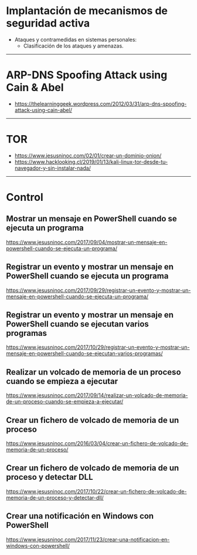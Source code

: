 # Implantación de mecanismos de seguridad activa
- Ataques y contramedidas en sistemas personales:
  - Clasificación de los ataques y amenazas.

----------------

# ARP-DNS Spoofing Attack using Cain & Abel
* https://thelearninggeek.wordpress.com/2012/03/31/arp-dns-spoofing-attack-using-cain-abel/

----------------

# TOR
* https://www.jesusninoc.com/02/01/crear-un-dominio-onion/
* https://www.hacklooking.cl/2019/01/13/kali-linux-tor-desde-tu-navegador-y-sin-instalar-nada/

----------------

# Control

## Mostrar un mensaje en PowerShell cuando se ejecuta un programa
https://www.jesusninoc.com/2017/09/04/mostrar-un-mensaje-en-powershell-cuando-se-ejecuta-un-programa/

## Registrar un evento y mostrar un mensaje en PowerShell cuando se ejecuta un programa
https://www.jesusninoc.com/2017/09/29/registrar-un-evento-y-mostrar-un-mensaje-en-powershell-cuando-se-ejecuta-un-programa/

## Registrar un evento y mostrar un mensaje en PowerShell cuando se ejecutan varios programas
https://www.jesusninoc.com/2017/10/29/registrar-un-evento-y-mostrar-un-mensaje-en-powershell-cuando-se-ejecutan-varios-programas/

## Realizar un volcado de memoria de un proceso cuando se empieza a ejecutar
https://www.jesusninoc.com/2017/09/14/realizar-un-volcado-de-memoria-de-un-proceso-cuando-se-empieza-a-ejecutar/

## Crear un fichero de volcado de memoria de un proceso
https://www.jesusninoc.com/2016/03/04/crear-un-fichero-de-volcado-de-memoria-de-un-proceso/

## Crear un fichero de volcado de memoria de un proceso y detectar DLL
https://www.jesusninoc.com/2017/10/22/crear-un-fichero-de-volcado-de-memoria-de-un-proceso-y-detectar-dll/

## Crear una notificación en Windows con PowerShell
https://www.jesusninoc.com/2017/11/23/crear-una-notificacion-en-windows-con-powershell/

